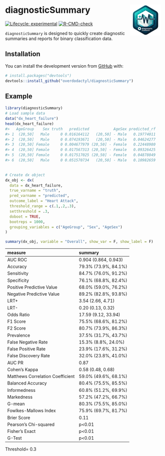 
<!-- README.md is generated from README.Rmd. Please edit that file -->

# diagnosticSummary <img src="man/figures/logo.png" align="right" width="100" height="100" />

<!-- badges: start -->

[![Lifecycle:
experimental](https://img.shields.io/badge/lifecycle-experimental-orange.svg)](https://www.tidyverse.org/lifecycle/#experimental)
[![R-CMD-check](https://github.com/overdodactyl/diagnosticSummary/actions/workflows/R-CMD-check.yaml/badge.svg)](https://github.com/overdodactyl/diagnosticSummary/actions/workflows/R-CMD-check.yaml)
<!-- badges: end -->

`diagnosticSummary` is designed to quickly create diagnostic summaries
and reports for binary classification data.

## Installation

You can install the development version from
[GitHub](https://github.com/) with:

``` r
# install.packages("devtools")
devtools::install_github("overdodactyl/diagnosticSummary")
```

## Example

``` r
library(diagnosticSummary)
# Load sample data
data("dx_heart_failure")
head(dx_heart_failure)
#>   AgeGroup    Sex truth   predicted           AgeSex predicted_rf
#> 1  (20,50]   Male     0 0.016164112   (20,50] - Male   0.19774011
#> 2  (20,50]   Male     0 0.074193671   (20,50] - Male   0.04624277
#> 3  (20,50] Female     0 0.004677979 (20,50] - Female   0.22448980
#> 4  (20,50] Female     0 0.017567313 (20,50] - Female   0.09326425
#> 5  (20,50] Female     0 0.017517025 (20,50] - Female   0.04878049
#> 6  (20,50]   Male     0 0.051570734   (20,50] - Male   0.10982659
```

``` r

# Create dx object
dx_obj <- dx(
  data = dx_heart_failure,
  true_varname = "truth",
  pred_varname = "predicted",
  outcome_label = "Heart Attack",
  threshold_range = c(.1,.2,.3),
  setthreshold = .3,
  doboot = TRUE,
  bootreps = 1000,
  grouping_variables = c("AgeGroup", "Sex", "AgeSex")
)
```

``` r
summary(dx_obj, variable = "Overall", show_var = F, show_label = F)
```

| measure                          | summary              |
|:---------------------------------|:---------------------|
| AUC ROC                          | 0.904 (0.864, 0.943) |
| Accuracy                         | 79.3% (73.9%, 84.1%) |
| Sensitivity                      | 84.7% (76.0%, 91.2%) |
| Specificity                      | 76.1% (68.8%, 82.4%) |
| Positive Predictive Value        | 68.0% (59.0%, 76.2%) |
| Negative Predictive Value        | 89.2% (82.8%, 93.8%) |
| LRT+                             | 3.54 (2.66, 4.71)    |
| LRT-                             | 0.20 (0.13, 0.32)    |
| Odds Ratio                       | 17.59 (9.12, 33.94)  |
| F1 Score                         | 75.5% (68.6%, 81.2%) |
| F2 Score                         | 80.7% (73.9%, 86.3%) |
| Prevalence                       | 37.5% (31.7%, 43.7%) |
| False Negative Rate              | 15.3% (8.8%, 24.0%)  |
| False Positive Rate              | 23.9% (17.6%, 31.2%) |
| False Discovery Rate             | 32.0% (23.8%, 41.0%) |
| AUC PR                           | 0.87                 |
| Cohen’s Kappa                    | 0.58 (0.48, 0.68)    |
| Matthews Correlation Coefficient | 59.0% (49.6%, 68.1%) |
| Balanced Accuracy                | 80.4% (75.5%, 85.5%) |
| Informedness                     | 60.8% (51.2%, 69.9%) |
| Markedness                       | 57.2% (47.2%, 66.7%) |
| G-mean                           | 80.3% (75.5%, 85.0%) |
| Fowlkes-Mallows Index            | 75.9% (69.7%, 81.7%) |
| Brier Score                      | 0.11                 |
| Pearson’s Chi-squared            | p\<0.01              |
| Fisher’s Exact                   | p\<0.01              |
| G-Test                           | p\<0.01              |

Threshold= 0.3
